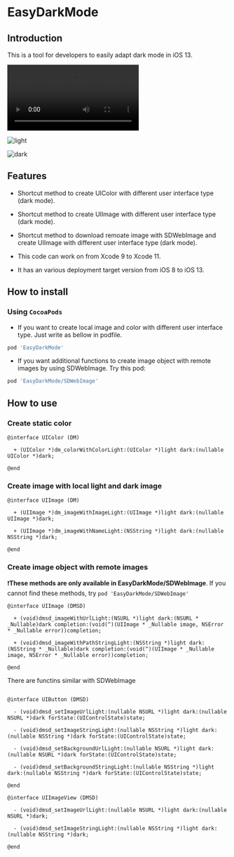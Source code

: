 # EasyDarkMode

## Introduction

This is a tool for developers to easily adapt dark mode in iOS 13.

![video](https://raw.githubusercontent.com/Elenionl/EasyDarkMode/master/Sample/demo.mov?token=AD5OKW6SDH6NR7ZNXDIYRDK5MKS7U)

![light](https://github.com/Elenionl/EasyDarkMode/blob/master/Sample/image_light.png?raw=true)

![dark](https://github.com/Elenionl/EasyDarkMode/blob/master/Sample/image_dark.png?raw=true)

## Features

* Shortcut method to create UIColor with different user interface type (dark mode).

* Shortcut method to create UIImage with different user interface type (dark mode).

* Shortcut method to download remoate image with SDWebImage and create UIImage with different user interface type (dark mode).

* This code can work on from Xcode 9 to Xcode 11.

* It has an various deployment target version from iOS 8 to iOS 13.

## How to install

### Using `CocoaPods`

* If you want to create local image and color with different user interface type. Just write as bellow in podfile.

``` Ruby
pod 'EasyDarkMode'
```

* If you want additional functions to create image object with remote images by using SDWebImage. Try this pod:

``` Ruby
pod 'EasyDarkMode/SDWebImage'
```

## How to use

### Create static color

``` ObjC
@interface UIColor (DM)

  + (UIColor *)dm_colorWithColorLight:(UIColor *)light dark:(nullable UIColor *)dark;

@end
```

### Create image with local light and dark image

``` ObjC
@interface UIImage (DM)

  + (UIImage *)dm_imageWithImageLight:(UIImage *)light dark:(nullable UIImage *)dark;

  + (UIImage *)dm_imageWithNameLight:(NSString *)light dark:(nullable NSString *)dark;

@end
```

### Create image object with remote images

❗️**These methods are only available in EasyDarkMode/SDWebImage**. If you cannot find these methods, try `pod 'EasyDarkMode/SDWebImage'`

``` Objc
@interface UIImage (DMSD)

  + (void)dmsd_imageWithUrlLight:(NSURL *)light dark:(NSURL * _Nullable)dark completion:(void(^)(UIImage * _Nullable image, NSError * _Nullable error))completion;

  + (void)dmsd_imageWithPathStringLight:(NSString *)light dark:(NSString * _Nullable)dark completion:(void(^)(UIImage * _Nullable image, NSError * _Nullable error))completion;

@end
```

There are functins similar with SDWebImage

``` ObjC

@interface UIButton (DMSD)

  - (void)dmsd_setImageUrlLight:(nullable NSURL *)light dark:(nullable NSURL *)dark forState:(UIControlState)state;

  - (void)dmsd_setImageStringLight:(nullable NSString *)light dark:(nullable NSString *)dark forState:(UIControlState)state;

  - (void)dmsd_setBackgroundUrlLight:(nullable NSURL *)light dark:(nullable NSURL *)dark forState:(UIControlState)state;

  - (void)dmsd_setBackgroundStringLight:(nullable NSString *)light dark:(nullable NSString *)dark forState:(UIControlState)state;

@end

@interface UIImageView (DMSD)

  - (void)dmsd_setImageUrlLight:(nullable NSURL *)light dark:(nullable NSURL *)dark;

  - (void)dmsd_setImageStringLight:(nullable NSString *)light dark:(nullable NSString *)dark;

@end

```
